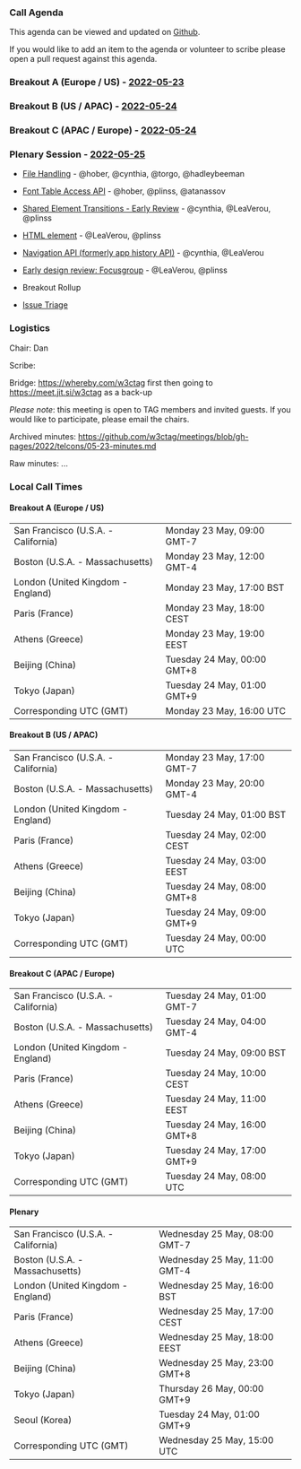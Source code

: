 ### Call Agenda

This agenda can be viewed and updated on [Github](https://github.com/w3ctag/meetings/blob/gh-pages/2022/telcons/05-23-agenda.md).

If you would like to add an item to the agenda or volunteer to scribe please open a pull request against this agenda.

### Breakout A (Europe / US) - [2022-05-23](https://www.timeanddate.com/worldclock/converter.html?iso=20220523T160000&p1=224&p2=43&p3=136&p4=195&p5=26&p6=33&p7=248&p8=235)

### Breakout B (US / APAC) - [2022-05-24](https://www.timeanddate.com/worldclock/converter.html?iso=20220524T000000&p1=224&p2=43&p3=136&p4=195&p5=26&p6=33&p7=248&p8=235)

### Breakout C (APAC / Europe) - [2022-05-24](https://www.timeanddate.com/worldclock/converter.html?iso=20220524T080000&p1=224&p2=43&p3=136&p4=195&p5=26&p6=33&p7=248&p8=235)

### Plenary Session - [2022-05-25](https://www.timeanddate.com/worldclock/converter.html?iso=20220525T150000&p1=224&p2=43&p3=136&p4=195&p5=26&p6=33&p7=248&p8=235)

* [File Handling](https://github.com/w3ctag/design-reviews/issues/371) - @hober, @cynthia, @torgo, @hadleybeeman
* [Font Table Access API](https://github.com/w3ctag/design-reviews/issues/400) - @hober, @plinss, @atanassov
* [Shared Element Transitions - Early Review](https://github.com/w3ctag/design-reviews/issues/631) - @cynthia, @LeaVerou, @plinss
* [<search> HTML element](https://github.com/w3ctag/design-reviews/issues/714) - @LeaVerou, @plinss
* [Navigation API (formerly app history API)](https://github.com/w3ctag/design-reviews/issues/717) - @cynthia, @LeaVerou
* [Early design review: Focusgroup](https://github.com/w3ctag/design-reviews/issues/732) - @LeaVerou, @plinss

* Breakout Rollup
* [Issue Triage](https://github.com/w3ctag/design-reviews/issues?q=is%3Aissue+is%3Aopen+label%3A%22Progress%3A+untriaged%22)

### Logistics

Chair: Dan

Scribe:

Bridge: https://whereby.com/w3ctag first then going to https://meet.jit.si/w3ctag as a back-up

*Please note*: this meeting is open to TAG members and invited guests. If you would like to participate, please email the chairs.

Archived minutes: https://github.com/w3ctag/meetings/blob/gh-pages/2022/telcons/05-23-minutes.md

Raw minutes: ...


### Local Call Times

#### Breakout A (Europe / US)

<table>
<tr><td> San Francisco (U.S.A. - California) <td> Monday 23 May, 09:00 GMT-7</td></tr>
<tr><td> Boston (U.S.A. - Massachusetts) <td> Monday 23 May, 12:00 GMT-4</td></tr>
<tr><td> London (United Kingdom - England) <td> Monday 23 May, 17:00 BST</td></tr>
<tr><td> Paris (France) <td> Monday 23 May, 18:00 CEST</td></tr>
<tr><td> Athens (Greece) <td> Monday 23 May, 19:00 EEST</td></tr>
<tr><td> Beijing (China) <td> Tuesday 24 May, 00:00 GMT+8</td></tr>
<tr><td> Tokyo (Japan) <td> Tuesday 24 May, 01:00 GMT+9</td></tr>
<tr><td> Corresponding UTC (GMT) <td> Monday 23 May, 16:00 UTC</td></tr>
</table>

#### Breakout B (US / APAC)

<table>
<tr><td> San Francisco (U.S.A. - California) <td> Monday 23 May, 17:00 GMT-7</td></tr>
<tr><td> Boston (U.S.A. - Massachusetts) <td> Monday 23 May, 20:00 GMT-4</td></tr>
<tr><td> London (United Kingdom - England) <td> Tuesday 24 May, 01:00 BST</td></tr>
<tr><td> Paris (France) <td> Tuesday 24 May, 02:00 CEST</td></tr>
<tr><td> Athens (Greece) <td> Tuesday 24 May, 03:00 EEST</td></tr>
<tr><td> Beijing (China) <td> Tuesday 24 May, 08:00 GMT+8</td></tr>
<tr><td> Tokyo (Japan) <td> Tuesday 24 May, 09:00 GMT+9</td></tr>
<tr><td> Corresponding UTC (GMT) <td> Tuesday 24 May, 00:00 UTC</td></tr>
</table>

#### Breakout C (APAC / Europe)

<table>
<tr><td> San Francisco (U.S.A. - California) <td> Tuesday 24 May, 01:00 GMT-7</td></tr>
<tr><td> Boston (U.S.A. - Massachusetts) <td> Tuesday 24 May, 04:00 GMT-4</td></tr>
<tr><td> London (United Kingdom - England) <td> Tuesday 24 May, 09:00 BST</td></tr>
<tr><td> Paris (France) <td> Tuesday 24 May, 10:00 CEST</td></tr>
<tr><td> Athens (Greece) <td> Tuesday 24 May, 11:00 EEST</td></tr>
<tr><td> Beijing (China) <td> Tuesday 24 May, 16:00 GMT+8</td></tr>
<tr><td> Tokyo (Japan) <td> Tuesday 24 May, 17:00 GMT+9</td></tr>
<tr><td> Corresponding UTC (GMT) <td> Tuesday 24 May, 08:00 UTC</td></tr>
</table>

#### Plenary

<table>
<tr><td> San Francisco (U.S.A. - California) <td> Wednesday 25 May, 08:00 GMT-7</td></tr>
<tr><td> Boston (U.S.A. - Massachusetts) <td> Wednesday 25 May, 11:00 GMT-4</td></tr>
<tr><td> London (United Kingdom - England) <td> Wednesday 25 May, 16:00 BST</td></tr>
<tr><td> Paris (France) <td> Wednesday 25 May, 17:00 CEST</td></tr>
<tr><td> Athens (Greece) <td> Wednesday 25 May, 18:00 EEST</td></tr>
<tr><td> Beijing (China) <td> Wednesday 25 May, 23:00 GMT+8</td></tr>
<tr><td> Tokyo (Japan) <td> Thursday 26 May, 00:00 GMT+9</td></tr>
<tr><td> Seoul (Korea) <td> Tuesday 24 May, 01:00 GMT+9</td></tr>
<tr><td> Corresponding UTC (GMT) <td> Wednesday 25 May, 15:00 UTC</td></tr>
</table>
